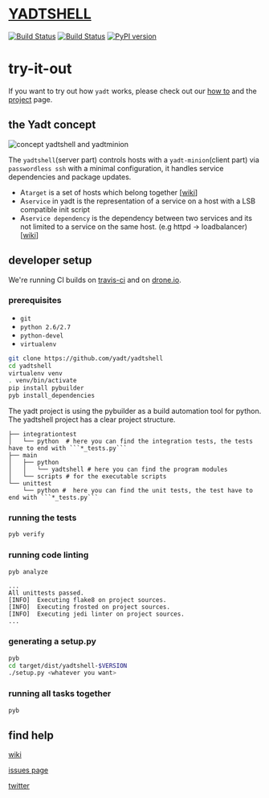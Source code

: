 # [YADTSHELL](http://yadt-project.org)

[![Build Status](https://secure.travis-ci.org/yadt/yadtshell.png?branch=master)](http://travis-ci.org/yadt/yadtshell)
[![Build Status](https://drone.io/github.com/yadt/yadtshell/status.png)](https://drone.io/github.com/yadt/yadtshell/latest)
[![PyPI version](https://badge.fury.io/py/yadtshell.png)](https://badge.fury.io/py/yadtshell)

# try-it-out

If you want to try out how ```yadt``` works, please check out our [how to](https://github.com/yadt/try-it-yourself) and the [project](http://www.yadt-project.org/) page.

## the Yadt concept

![concept yadtshell and yadtminion](https://raw.githubusercontent.com/yadt/try-it-yourself/master/images/yadtshell_to_yadtminion.png)

The ```yadtshell```(server part) controls hosts with a ```yadt-minion```(client part) via ```passwordless ssh``` with a minimal configuration, it handles service dependencies and package updates.
- A```target``` is a set of hosts which belong together [[wiki](https://github.com/yadt/yadtshell/wiki/Target)]
- A```service``` in yadt is the representation of a service on a host with a LSB compatible init script
- A```service dependency``` is the dependency between two services and its not limited to a service on the same host. (e.g httpd -> loadbalancer) [[wiki](https://github.com/yadt/yadtshell/wiki/Metatargets,-Dependencies-and-Readonly-Services)]

## developer setup
We're running CI builds on [travis-ci](http://travis-ci.org/yadt/yadtshell) and on [drone.io](https://drone.io/github.com/yadt/yadtshell/latest).

### prerequisites
- ```git```
- ```python 2.6/2.7```
- ```python-devel```
- ```virtualenv```

```bash
git clone https://github.com/yadt/yadtshell
cd yadtshell
virtualenv venv
. venv/bin/activate
pip install pybuilder
pyb install_dependencies
```

The yadt project is using the pybuilder as a build automation tool for python. The yadtshell project has a clear project structure.

```
├── integrationtest
│   └── python  # here you can find the integration tests, the tests have to end with ```*_tests.py```
├── main
│   ├── python
│   │   └── yadtshell # here you can find the program modules
│   └── scripts # for the executable scripts
└── unittest
    └── python #  here you can find the unit tests, the test have to end with ```*_tests.py```
```

### running the tests
```bash
pyb verify
```

### running code linting

```bash
pyb analyze
```

```
...
All unittests passed.
[INFO]  Executing flake8 on project sources.
[INFO]  Executing frosted on project sources.
[INFO]  Executing jedi linter on project sources.
...
```

### generating a setup.py
```bash
pyb
cd target/dist/yadtshell-$VERSION
./setup.py <whatever you want>
```

### running all tasks together
```bash
pyb
```

## find help

[wiki](https://github.com/yadt/yadtshell/wiki/)

[issues page](https://github.com/yadt/yadtshell/issues)

[twitter](https://twitter.com/yadtproject)
